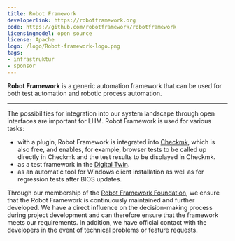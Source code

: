 ```yaml
---
title: Robot Framework
developerlink: https://robotframework.org
code: https://github.com/robotframework/robotframework
licensingmodel: open source
license: Apache
logo: /logo/Robot-framework-logo.png
tags:
- infrastruktur
- sponsor
---
```

__Robot Framework__ is a generic automation framework that can be used for both test automation and robotic process automation.

---

The possibilities for integration into our system landscape through open interfaces are important for LHM.
Robot Framework is used for various tasks:

* with a plugin, Robot Framework is integrated into [Checkmk](checkmk), which is also free, and enables, for example, browser tests to be called up directly in Checkmk and the test results to be displayed in Checkmk.
* as a test framework in the [Digital Twin](https://muenchen.digital/projekte/digitaler-zwilling.html).
* as an automatic tool for Windows client installation as well as for regression tests after BIOS updates.

Through our membership of the [Robot Framework Foundation](https://robotframework.org/foundation/#what-we-do), we ensure that the Robot Framework is continuously maintained and further developed.
We have a direct influence on the decision-making process during project development and can therefore ensure that the framework meets our requirements.
In addition, we have official contact with the developers in the event of technical problems or feature requests.
